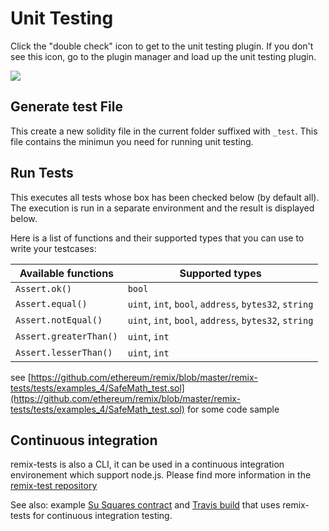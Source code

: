 Unit Testing
============

Click the "double check" icon to get to the unit testing plugin.  If you don't see this icon, go to the plugin manager and load up the unit testing plugin.

![](images/a-unit-testing1.png)

Generate test File
------------------

This create a new solidity file in the current folder suffixed with `_test`.
This file contains the minimun you need for running unit testing.

Run Tests
---------

This executes all tests whose box has been checked below (by default all). The execution is run in a separate environment and the result is displayed below.

Here is a list of functions and their supported types that you can use to write your testcases:

| Available functions    | Supported types |
| ---------------------- | --------------- |
| `Assert.ok()`          | `bool`          |
| `Assert.equal()`       | `uint`, `int`, `bool`, `address`, `bytes32`, `string`  |
| `Assert.notEqual()`    | `uint`, `int`, `bool`, `address`, `bytes32`, `string`  |
| `Assert.greaterThan()` | `uint`, `int`   |
| `Assert.lesserThan()`  | `uint`, `int`   |

see [https://github.com/ethereum/remix/blob/master/remix-tests/tests/examples_4/SafeMath_test.sol](https://github.com/ethereum/remix/blob/master/remix-tests/tests/examples_4/SafeMath_test.sol) for some code sample

Continuous integration
----------------------

remix-tests is also a CLI, it can be used in a continuous integration environement which support node.js.
Please find more information in the [remix-test repository](https://github.com/ethereum/remix/tree/master/remix-tests)

See also: example [Su Squares contract](https://github.com/su-squares/ethereum-contract/tree/e542f37d4f8f6c7b07d90a6554424268384a4186) and [Travis build](https://travis-ci.org/su-squares/ethereum-contract/builds/446186067) that uses remix-tests for continuous integration testing.
